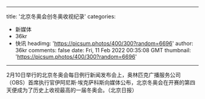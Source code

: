 
---
title: '北京冬奥会创冬奥收视纪录'
categories: 
 - 新媒体
 - 36kr
 - 快讯
headimg: 'https://picsum.photos/400/300?random=6696'
author: 36kr
comments: false
date: Fri, 11 Feb 2022 00:35:08 GMT
thumbnail: 'https://picsum.photos/400/300?random=6696'
---

<div>   
2月10日举行的北京冬奥会每日例行新闻发布会上，奥林匹克广播服务公司（OBS）首席执行官伊阿尼斯·埃克萨科斯向媒体公布，北京冬奥会在开赛的第四天便成为了历史上收视最高的一届冬奥会。（北京日报）  
</div>
            